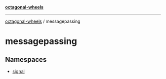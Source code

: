 [**octagonal-wheels**](../../../README.md)

***

[octagonal-wheels](../../../globals.md) / messagepassing

# messagepassing

## Namespaces

- [signal](namespaces/signal/README.md)
